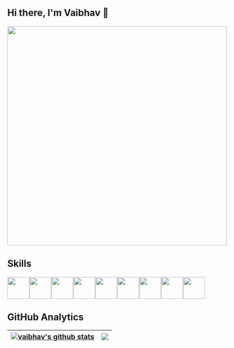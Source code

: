 ## Hi there, I'm Vaibhav 👋
<img height = 500 src="https://cdn.dribbble.com/users/1162077/screenshots/5403918/media/a85c0dcdcc774c6f340b07518363d6fb.gif"/>

<!--
- 🔭 I’m currently working on ...
- 🌱 I’m currently learning ...
- 👯 I’m looking to collaborate on ...
- 🤔 I’m looking for help with ...
- 💬 Ask me about ...
- 📫 How to reach me: ...
- 😄 Pronouns: He/Him
- ⚡ Fun fact: ...
-->


## Skills 
<img height=50 src="https://cdn.jsdelivr.net/gh/devicons/devicon/icons/python/python-original.svg"/><img height=50 src="https://cdn.jsdelivr.net/gh/devicons/devicon/icons/cplusplus/cplusplus-original.svg"/><img height=50 src="https://cdn.jsdelivr.net/gh/devicons/devicon/icons/c/c-original.svg"/><img height=50 src="https://cdn.jsdelivr.net/gh/devicons/devicon/icons/html5/html5-original.svg" /><img height=50 src="https://cdn.jsdelivr.net/gh/devicons/devicon/icons/css3/css3-original.svg" /><img height=50 src="https://cdn.jsdelivr.net/gh/devicons/devicon/icons/javascript/javascript-original.svg"/><img height=50 src="https://cdn.jsdelivr.net/gh/devicons/devicon/icons/django/django-plain.svg"/><img height=50 src="https://cdn.jsdelivr.net/gh/devicons/devicon/icons/mysql/mysql-original.svg" /><img height=50 src="https://cdn.jsdelivr.net/gh/devicons/devicon/icons/git/git-plain.svg"/>


## GitHub Analytics
<!-- ![Vaibhav's GitHub stats](https://github-readme-stats.vercel.app/api?username=VaibhavArora314&count_private=true&show_icons=true&theme=radical)[![Top Langs](https://github-readme-stats.vercel.app/api/top-langs/?username=VaibhavArora314&layout=compact&theme=radical)](https://github.com/VaibhavArora314/github-readme-stats) -->
| <a href="https://github.com/VaibhavArora314/github-readme-stats"><img align="center" src="https://github-readme-stats.vercel.app/api?username=VaibhavArora314&show_icons=true&theme=buefy&hide_border=true&count_private=true" alt="vaibhav's github stats" /></a> | <a href="https://github.com/VaibhavArora314/github-readme-stats"><img align="center" src="https://github-readme-stats.vercel.app/api/top-langs/?username=VaibhavArora314&layout=compact&theme=buefy&hide_border=true&count_private=true" /></a> |
| ------------- | ------------- |
